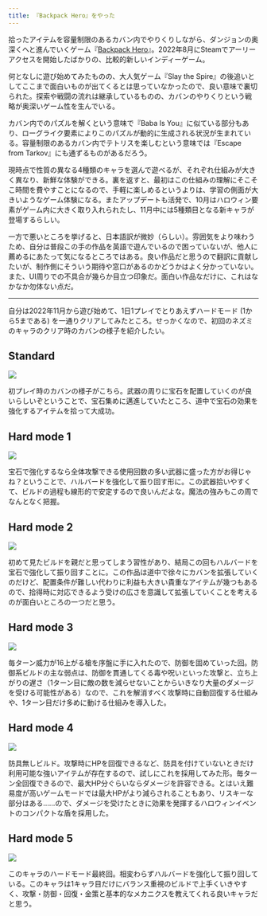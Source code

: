 ```yaml
---
title: 『Backpack Hero』をやった
---
```

拾ったアイテムを容量制限のあるカバン内でやりくりしながら、ダンジョンの奥深くへと進んでいくゲーム『[Backpack Hero](https://store.steampowered.com/app/1970580/Backpack_Hero/)』。2022年8月にSteamでアーリーアクセスを開始したばかりの、比較的新しいインディーゲーム。

何となしに遊び始めてみたものの、大人気ゲーム『Slay the Spire』の後追いとしてここまで面白いものが出てくるとは思っていなかったので、良い意味で裏切られた。探索や戦闘の流れは継承しているものの、カバンのやりくりという戦略が奥深いゲーム性を生んでいる。

カバン内でのパズルを解くという意味で『Baba Is You』に似ている部分もあり、ローグライク要素によりこのパズルが動的に生成される状況が生まれている。容量制限のあるカバン内でテトリスを楽しむという意味では『Escape from Tarkov』にも通ずるものがあるだろう。

現時点で性質の異なる4種類のキャラを選んで遊べるが、それぞれ仕組みが大きく異なり、新鮮な体験ができる。裏を返すと、最初はこの仕組みの理解にそこそこ時間を費やすことになるので、手軽に楽しめるというよりは、学習の側面が大きいようなゲーム体験になる。またアップデートも活発で、10月はハロウィン要素がゲーム内に大きく取り入れられたし、11月中には5種類目となる新キャラが登場するらしい。

一方で悪いところを挙げると、日本語訳が微妙（らしい）。雰囲気をより味わうため、自分は普段この手の作品を英語で遊んでいるので困っていないが、他人に薦めるにあたって気になるところではある。良い作品だと思うので翻訳に貢献したいが、制作側にそういう期待や窓口があるのかどうかはよく分かっていない。また、UI周りでの不具合が幾らか目立つ印象だ。面白い作品なだけに、これはなかなか勿体ない点だ。

* * *

自分は2022年11月から遊び始めて、1日1プレイでとりあえずハードモード (1から5まである) を一通りクリアしてみたところ。せっかくなので、初回のネズミのキャラのクリア時のカバンの様子を紹介したい。

Standard
--------

![](https://lh3.googleusercontent.com/docs/ADP-6oFg9O0Drz7H0eB1jtdAT3Gk6LM5tiAV7RwfzEkUXTkMMa_ZqiUbWfAoRZw4qBBycNH88sgRetSLqSggUu2KZ7BSR7x4TTlKex-RUxTVcxBCNxO46E4lDcC0xRlRhsvBScQwDCFySGs-CNPfkzhSr6Y3uTiHkuHpPRBsM-GF_5ck47LNxOuJm2zl_qEHq4vKVQ3dD5TegXZP_YNeR87P-pO_cgTMtfEGHVK7OXuflKtPXGEPESHIFEyNod53-8kTfxQqFO2zOTgNQ-xhNMUAu-kCdSG7Gb2mtvbOiQmalOGhYbMuT_7qvWm8Z356yOYr6dQEhADGCgWbJ1sq7f_5jkp7rLk3EI1_O5cuvtDakDr5v1XKZ3TapJPiloPyufrxsdm-MyvtNYdbJvjm9YQKwmzMmCAO4yWMuK5khm_CSUqR28rsCFsrHQJn55_dcy-YG7ygZCa_7xmm1K9cj0lvuR6Qx1IC3dYSg2CnxU99vdgmP8eN3bv4ewKSAymcR7poBO5oxcO1h2gcGjdQegs0LP3jFSKTS7F_DxuvTSrfbZrmbDWs-6qaMat-mwm84HIvNtmR6DHqjLpICMzDP3PumKc4gdiGTPeOL8q1O-Jtv-JlJvoi1vJFHDer3kTwElJ8WG3KfUemzoLGmcteWXTxDAGYjgt-JMfCQdpYsp6gGKg6CaufiFhMPSQpvTMcIM3SooU1YDASTTksTt4vHMuH1EmkqPVS4bcudzrVz8_wu-1TqYZyWmpwEsVK3LURg0yrhkQna6bF0KMxK6P1IhDAqhcyTCf6NBKOarA3s-nn-pD-CsZ4dvo64fxHJ78uJjB2HJWB39MKcexutGt6DpuetPwo51jxJRv_fnpK0Ty9E2aYIMM7uVVny5gWY4T-Su6Q73y-HT6xC0daS4tDYvAMnOuZ9g4tC_8FV2qgb2VqrLp7jUusdHVgnYoRYuS7V2j0Fi7xzn1rVl8Z0A8qhaPKSvbLK6czP41gAghWRnnkmZuu1nM1mvGk7t5AeU94yIUrp65nUDm1QQ9S51pEVJvRTebuh6knTqlIClaB14QOHe6qmsIAgeo2kZO67sxeCid4wcA-SghYMTR7ZUE_MDcnu95uCIQzyqtYQxZgBPDdMr5AXgidtnybsWYlfsType5ntIvnpuUbk3s8n0oIVBOcxS-vjg4lOWwVmmNvU-iORJJYKRJ5gOcWWgbebKGsinpTKn9w8xwygHY9jvfw9_ku1MZL_16Xr7UbZedw2rrfALrB3sENpQ)

初プレイ時のカバンの様子がこちら。武器の周りに宝石を配置していくのが良いらしいぞということで、宝石集めに邁進していたところ、道中で宝石の効果を強化するアイテムを拾って大成功。

Hard mode 1
-----------

![](https://lh3.googleusercontent.com/docs/ADP-6oH5B6_JnfcXNNu6SlWb2yThUYMIoFuvKzx36tQT89lLVY9HTvI-sZLgOuOqbIzSsfx6k2vD33RzZ0gUSNlTYV7hzZ9c0FnWs554SBGIUWPh5AJLZOmR2yAJ_yWAEpiqO8oMxpoDrc3kEr6TeBtaLViq0pdgo_n-hvevS3PkAqAaNLWYPrQrGQn1t1lkFKK-PBjiUWGJxdZOs2teCsNFTV0-QhljWclExZXUmCBWhxJi9NwbVA7JKL3CEZ6XxfLL4yzOoRlsqGUJDrU7vFhtixjhe0fXb3TaRVd364_C9E6-24H6risEYYaRzRXDGl0lAUiNvxngijlQs62iCFYyxj6ga3GNZ7z_YTlkvhJvV7tZd97M31RwwzNdybZywt1gY5FSUsfeQm2YZ2fvZ4UUAy6Q1Rcz47YieUpuAfeh_R1x75B9jUa8M7YXF8l70WLfsj_xCxC4Bt85BUSUujeKH0wtR9EhNQ0m5IFcYQ_0W9lshd_hQVel6b3g2voM4dR6GZ9thSOUky5QQWRYpGBvkKc2jrxEj1-KlOqs0vbybfnVVhsgBjzzdwox6Cb3JGbiRfZow5gjmTt58xZgke1kGgqHG-51JtyAe7RCw0VxODlY2TM-yYpObynYbXTBO0sqkPX9xO_Iv-tHh0srTxDHxaBRK1feFxHfZ2_HJD4GMCkNMcVfcxE864Ky-VnZ8E0vc1TYYFAqMe7bnt0rEMTajdESdct3rjBphP3h3GZI5M2cjNCRjD5kVnDoHm5GFRY3dbAC2ZN3fvgK-laQZtZUanOzwRWejQSjbNThPPI7OrouTgb2uxC6aXAymwZo-ldH4_4SX98SKadJjLUyEtaGTopqbJ1jwwayeAxo4EeY7a7MPjGDvV9rb6uBDlC3mn0beyxmj78f8b2qMywgtREigHp-PeUuZJ6_226Zp2eI3IvSLUiggSjJF903stZ0Gs_4Z2HF0-ce1OBE_S29_5HLvQRuNJXV_mskZkAyQmFFbFUJEai0cat5J6z71DRVf3vN_6unvrYux62wByoX6wv69l9QubHpD_3k1S4tbehtvZTa6bQ_WeKDaO56FRxjkbUWUcC2ps-VWIyKjYTBgVh7gHiJ8-DgePNx5RiyreyT68xYTeB1e6QKfERUdImvtpW6EBGDqT664cFk893smD2ORxoSMeHxVxZdfW-J8ecOMtmp0YWOi0tWWKuS9lFLNGWZcbjQydUbjPL2VMaa5DB5TshWeKuScvywB_toeg2gNoI_UqoW-A)

宝石で強化するなら全体攻撃できる使用回数の多い武器に盛った方がお得じゃね？ということで、ハルバードを強化して振り回す形に。この武器拾いやすくて、ビルドの過程も線形的で安定するので良いんだよな。魔法の強みもこの周でなんとなく把握。

Hard mode 2
-----------

![](https://lh3.googleusercontent.com/docs/ADP-6oFtTPFtSR9RVx4_GlFmkB2k_2x7fRX8jHkQKuPOauAoMQpOLiE9Q9BmRO6kTaX4WZ442z5M_OpSaQxGoZRe3a9r7L4ERYKpuo-doysQnctdrSJ7phf0-N7Z-blQTSDSf4y-MgpelwF3xKVlh2wjexkQf6cgLkmJTx2gHfxSWUgc2Qv1es5iZZAJynIyYqvckP99spRtMKkti1fuOa3sxyutzSL-9bMnxXhu5eeAqiSPSyXewqfLHdXbfn4CDGrp-ehpPG3xur-4F5WYSkCN-8l6FnOZ2OfWXxxudmLVLThakvjgv82Abz_5mJhU-yP-gHfCJUH_Q8YDIA-h0ZNdzD6L55J2Ao3qXLuCt7j_Jdd-Wzq7tP4ixXw9_ZwOZEUhohONDe2o-nbmUwEc5SYKUHnOvEnugdQhoqimtIYY9jRnvepAGI86jc27IzCw_ybfPv4ymddQRduyhNql9UWBxRE-q2axhO2gzo4ZUnxZXrViE6Qkd67J1OnRZvov4jaNW48MJMSV5VRlPuQ0pyh-4f_ED7j1tq_nnS36FBOgw2LzKm11cdoPfCpob-j7w1TuoFInf7RyCLwxUBuh9FK3b2Mmg6qHQ_OhB6kUH_dAAeNgG1sxQQX0tJqO2qT5Qn7mGFrXnz5iw6Fua7cWmx033r-mcB0UitypXYXRk0zMAP4wN0xFIDwXMx19pWSac4ZHSqPfLBYO7EZaY8qE2_B2fFfxYbmmJBofrWH-kiv7A0P0O7aSRrbx0GQIytyZJUHg4gCDFT1AADUh8EzehZyXo-8Deysc3mAwIfe0rruebSNzPVST0xMuCgxXxXumPc8tAk18Qv5CJx2fys3qGd3RQuB8by_ziPAMpkzMylOIGmkoMcmIGmzlg7Xy-WoBIUHcxkHwZMnnVudyVCY73KsDpWDVNqmp-92Y9g4lnPRI73tUbsvz0l_94nbjjVaZC7DBwXJg4p91UvRpWSF8GAGzh3YzA8Af3foi6pSoDSjbmdD9dIJWqOWzF9vgZMaauc_hZuds6d63Fu6yXFQpUo1J-yyQ0iOYoc5j36GjGXDgCth21ByfokCZ-K-yxT9gwF4K3ix7FBkV4cwOatJaov3hocN_68BwgpBtzP6wWZheX3PkOshlC5RHLK3-CBw2deS9aCOIO5UySeSC4hanWfug8IkYsfowT95iURczPfrlR0RYqgG5z-NYTFQ2WkYeC8G5PnurlWi4yj4-Z3ByaVJn6fM9SorDNVLYUpzY47OAfWoceHkEHg)

初めて見たビルドを親だと思ってしまう習性があり、結局この回もハルバードを宝石で強化して振り回すことに。この作品は道中で徐々にカバンを拡張していくのだけど、配置条件が難しい代わりに利益も大きい貴重なアイテムが幾つもあるので、拾得時に対応できるよう受けの広さを意識して拡張していくことを考えるのが面白いところの一つだと思う。

Hard mode 3
-----------

![](https://lh3.googleusercontent.com/docs/ADP-6oHicATkBFEdJubaSGiPtMNhz8qh-sb-IF83YncE8IhDQ62OqBewYctwSEaPxY1hlgPqse9c6DZVd5GYrQl00yZLolNqAtPjNIjs7NQTrQ1PXilo2gP8KW5JCIzgCA0sLiUCj1bjTWO-ZgeMwSrAzyjyxJwvXiAbAzOFVD2E7MXIw67flfrgp_HEYKfFBJ4TLeU_FvTUdj3Vb5XfFLJ-pJm1xa8I6On8VUyotuU78NtZYxkbXaSKAO5E3_EIiNyYgBB54UHjbDvCCeHQNeloWyyQhPQ7q715tWS2uasf_XMCit06vmLIfu-ewue7HRF8-MmSHIaKPcnOphDsFpuYrbKz5dciP5W6ROJ5dO33Yq1IItZqT-IixDqaqih6cd_2dITex7Ny0xLZOUOR2VVyGdIMP-q50RMrJ7fvifIOSxtej4pxQpcAyREWg4UGFJrhrS33Gmn0DaIHL7PEL3RdSrNGX2nA-SiqmDzxlJLcgcO9vMHiiixLC_7-KiWA11yJDditJm_Xko4HaxVW1Zv41_D246vR2MTNTHf9nUhhq1E1OMnnDAUFljMRyLgJFMwr8iOpyqCM24_0fy1A4B5Cl0muVRmYF2XpeK9mmcKprdIm-NMmVUaZpGdBUXRRrLvq_ePAp-qHlIRjamACjWMWRj8mmcQzb5--eul2HAtnkp29zet_qu5muRf3yNFDwn9T2TRjiXhO0DKFWUmynXLLvEiU0l1dZz479fwEPlkmQiR5wC8OuLvT6vjOys06U9kN_P5Ca75DzEnXsKXkKXg3LO45WN80kO8GaUOWN6-eaday_APySgnqip9AO7KOkDG32nStahKB0jyW9x2ax5IW9MovOzxfHWCmdpt0jOQM9bC9SqyXyAO9EFHK1l0PAZ6H69JAhu2y1Tsrs0tUvQPVqdetyWBClgaTr7hFRh8Qz_iwMOtdZgw2Iz3GwRVC8eB_9jwS8MEf2ivwzmG0O8fOTQIMA5KAL0sE9lwd-kNIsoXFRelkwkLgh8enJXnkDONQMekQZ2ltW3Gzl8fLtoPYTZ8fYjyEczk0V2RQSqkuzOqO7FyE0ZxCyR3DWfGLn0C-4mSm27Xq-oLHa9TXjHnXSxiwXLJj-W9hO0IUh7inF8caoBHvfqPF1Ts34TT6DXd1RnHljrtHpkCPGngePP2B1hP5S9LhbDH_HqvZCvdVn1bY34e3DoOKnURdOO_DIS-xXF-HfXrY5Lnm9B4M2NhvlieRe5UcnkWih7ZFfCxk-3Rq1GXI_w)

毎ターン威力が16上がる槍を序盤に手に入れたので、防御を固めていった回。防御系ビルドの主な弱点は、防御を貫通してくる毒や呪いといった攻撃と、立ち上がりの遅さ（1ターン目に敵の数を減らせないことからいきなり大量のダメージを受ける可能性がある）なので、これを解消すべく攻撃時に自動回復する仕組みや、1ターン目だけ多めに動ける仕組みを導入した。

Hard mode 4
-----------

![](https://lh3.googleusercontent.com/docs/ADP-6oGKu9zBJyyBbm7UuPDSk4lIZUypqqlxqNonWWH2g_EbtyCdg01YUx6ZbbfJIdsde3ftUAtwIndTyBaMFdMylKoeFQ1r1cgYcuBgWZDsFhAqmU3QyJnja_iJTf5YAIwAZN2ysuUGYA72Yi02v_B7nM_KRDFHAyYCSznx5XxAFSygqb84rP2_PjYineNc9FQJTU3iONt0qeGGW3V8glczPaeEW9xljkVBekuj-01ymZoqWiglKyVN07gPZaMDKJmoGmHNrVWBaQHhQjXeX88-Ti4-8ivNKFXqx_3hTAQUHEIrG4TLYjclWdRy3ZBsgYxHW-SzvOlz4i4SAt9wS4ganqaoh6WYlC63CBqJEn44FGG1BVdEF-TCjgL6WgDFBk-yikOSu5YRRkDdKV0CTPVpaQNBNAj1NJU02M6uU9fCEps_U0vPMb9g1K_2Fk-8mL0aWpk0qBJzy4VGCtE2gCkBNRPrewKc--s6Lizdwjj9obNp_DS9miUEUDLnD72uhVytH0voF5VqnSUuZLl2_Tt9vl_KByxZb78ngjCcQoG8gO9OPDXoLcCLlQrZYWS0CXPYHJVqcf9nuDgz_1jKty4FXRa5JeuX4OtTKJmhAMdPc3skgJBP-3YQcjpXET-fiigFhoHO-NOp-Bw1SDFsGIoImfXKV-aiGWUdeEYxqq5Y-X1v2LNIvzKrGowONBwKKGiaFWN703hTHodvyLfFdcSZ7_t8HiDOnXYPKBJoccLwMtuNgNzGi-nLfKPh6XAZ1piZxqZ7HkcOR_O9j1wTBJBI5PYN5WZ4CehgfxtRHOYzlvOKLa7wO1wYn_lWsCZiezy-AMqQHMGrF5gNI0u3sAYMagdL_3poZOzja_zWLT8Jpvt74-YIw8T0v7Z4aoVCXsSXferYE9G5-h2TPlapB46BFIx4IzZbc88hw3gTdFI86yuq_lOPoidtWWN697QeUbe5Xs1cuocnDRyrmDsx980cSx6Ve5fIykSz3kolvMyMlcy4MPZ5DZak0FCSclVPIgaNB_blNM7LRCEEPKHN9y6HKXrm7kHipi7gAeDF11Z9IuSrH37SR_UnoYNAYCjnLfiBi7mCmtj6DdKVeQfo9rimBwtWuA3DnwCivwaw_fdE-a0TD_q8Wty9_5YxDSWNwxOYmfr-TRcB1reg3nunLvR3PljIWQ4Lnou5YSpYjZ4iEO3-eLtrPptpa8umHnoeWMOBUMKY0fmrHVZwy0-WG6o5cKT-EX0tbbGg1FCKszKR43PiLuP2Yg)

防具無しビルド。攻撃時にHPを回復できるなど、防具を付けていないときだけ利用可能な強いアイテムが存在するので、試しにこれを採用してみた形。毎ターン全回復できるので、最大HP分ぐらいならダメージを許容できる。とはいえ難易度が高いゲームモードでは最大HPがより減らされることもあり、リスキーな部分はある……ので、ダメージを受けたときに効果を発揮するハロウィンイベントのコンパクトな盾を採用した。

Hard mode 5
-----------

![](https://lh3.googleusercontent.com/docs/ADP-6oHnqf_sZhRN5srPbbABRwCVC8AFTrPkMx402nhkJfPyEWIGReOGUmomlvqWl62ukMsKY0aA4QIjl-DZbx1HlEvsfC54kxs9vjGIspmP6y3yLk3E01IKc4TaqqcZ65-D8r4T5Gn2bSrI1ffolTw-lv34qiDXZKKlp4xL89fSNTdtyMCF0phvjxGiMk6rCGPOgA9pbXvshwi7c-G-hrZEXsOnMiUZQ1lnRwZ75OvzED7X7HOk2PnuFOUFPCll5_VtyURWb6UeUYW6lLth0pphSCXQRvlotqTNQQQZTYTIwxiCz5OwYealttU6RdZbzduIhohQcpazArc9IgQTGzYWYyDmwXW-hUjh8SklZWRXLSs-2AFsAo1-6KwcSBs38wkkjr2dG2zAlb8sRKEf5wUSGy4YNLk7nsMCDWa1SOm6k71S4_Q5kvkVxKJ5HpwG5Lj2Qrhu8W6vxmF5uNMwWQ1jfy5jz0GxfIrWXyVPLxWt_3msDnbG3RA5YBr1I-pv4KnNUSF3qtIDJQpguF6UPmhC-fn-ZSxo_5gH7hSvWWLerQ219AC-Sw49D71JoJigaj138geHjXL5Rt6H_7Ec-q8B-VlB-YkcTLr8nb_b7hZpMtF2doqfiZ-fAxSIU6BbMbfJmIyXZbli6AOBSbL6vk0BJNVL6U3-uQS_Tg9X3kXXNh0plXsdY2uX0_i9K20M1_aORk0FBwEV3tMa1yR859LlAfKODypTOMUUOhhj-yyyIA4UXHXpsMhOzOxquvybc3fw1FQhNNbCJdjVko0HGsJSfdMW-sYn5nOQndbbXYMRfUMRt1XW6mDKSjsNIS2BMEkrgifYs_DOgIuyqre0prcubfTk8fB_-wL1dv4yqgM4t0PZt84gTqglJHqQgcp5Q4Cq8oi2ic5tPE0wQsW97oQ2ns95e5K5BMNBFCjoGxi-eWII2sbBGF63oO4DB5xGCMlX4fIwUfnxjfFLJ0Ca1kq-2g1MxH-6HO698G6KMLH43FqoO4-UUgSAlzpqbwlNv9YnTPq2_THGSgI1tnc8NxeNjfBzdY0L9yzXLGvuoHW5fz9T5s8cR7k4410yQTdWyOEoj78hCL5Z6DfpWjEbYRXmiBttnnDUZN0_eYh1QS8QSckWJdpqI7wY8ka8YtVJGdWnOme1hjXoCUlrlJMVPVZ4SAO8t0LuWaSJu8HUkRXT284SiDavCiFmcSlquiDHXu4KR1S0zK4MfQNeqnAouy4pR55oJK7fO2_C1HJGayhXqZHBGlEJ3A)

このキャラのハードモード最終回。相変わらずハルバードを強化して振り回している。このキャラは1キャラ目だけにバランス重視のビルドで上手くいきやすく、攻撃・防御・回復・金策と基本的なメカニクスを教えてくれる良いキャラだと思う。

